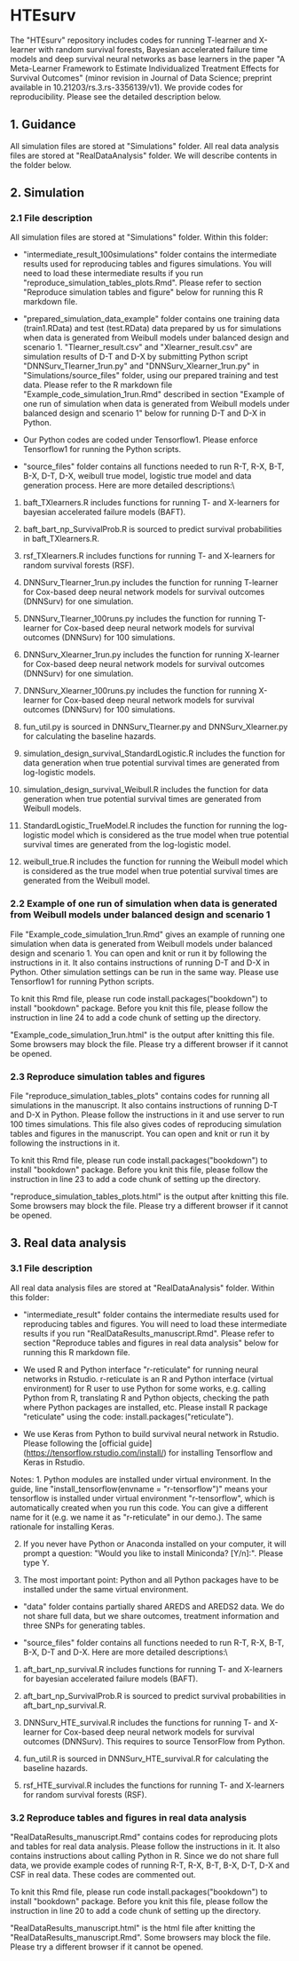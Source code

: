 # HTEsurv
The "HTEsurv" repository includes codes for running T-learner and X-learner with random survival forests, Bayesian accelerated failure time models and deep survival neural networks as base learners in the paper "A Meta-Learner Framework to Estimate Individualized Treatment Effects for Survival Outcomes" (minor revision in Journal of Data Science; preprint available in 10.21203/rs.3.rs-3356139/v1). We provide codes for reproducibility. Please see the detailed description below.

## 1. Guidance
All simulation files are stored at "Simulations" folder. All real data analysis files are stored at "RealDataAnalysis" folder. We will describe contents in the folder below.

## 2. Simulation

### 2.1 File description

All simulation files are stored at "Simulations" folder. Within this folder:

- "intermediate_result_100simulations" folder contains the intermediate results used for reproducing tables and figures simulations. You will need to load these intermediate results if you run "reproduce_simulation_tables_plots.Rmd". Please refer to section "Reproduce simulation tables and figure" below for running this R markdown file.

- "prepared_simulation_data_example" folder contains one training data (train1.RData) and test (test.RData) data prepared by us for simulations when data is generated from Weibull models under balanced design and scenario 1. "Tlearner_result.csv" and "Xlearner_result.csv" are simulation results of D-T and D-X by submitting Python script "DNNSurv_Tlearner_1run.py" and "DNNSurv_Xlearner_1run.py" in "Simulations/source_files" folder, using our prepared training and test data. Please refer to the R markdown file "Example_code_simulation_1run.Rmd" described in section "Example of one run of simulation when data is generated from Weibull models under balanced design and scenario 1" below for running D-T and D-X in Python.

- Our Python codes are coded under Tensorflow1. Please enforce Tensorflow1 for running the Python scripts.

- "source_files" folder contains all functions needed to run R-T, R-X, B-T, B-X, D-T, D-X, weibull true model, logistic true model and data generation process. Here are more detailed descriptions:\

1. baft_TXlearners.R includes functions for running T- and X-learners for bayesian accelerated failure models (BAFT). 

2. baft_bart_np_SurvivalProb.R is sourced to predict survival probabilities in baft_TXlearners.R.

3. rsf_TXlearners.R includes functions for running T- and X-learners for random survival forests (RSF). 

4. DNNSurv_Tlearner_1run.py includes the function for running T-learner for Cox-based deep neural network models for survival outcomes (DNNSurv) for one simulation.

5. DNNSurv_Tlearner_100runs.py includes the function for running T-learner for Cox-based deep neural network models for survival outcomes (DNNSurv) for 100 simulations.

6. DNNSurv_Xlearner_1run.py includes the function for running X-learner for Cox-based deep neural network models for survival outcomes (DNNSurv) for one simulation.

7. DNNSurv_Xlearner_100runs.py includes the function for running X-learner for Cox-based deep neural network models for survival outcomes (DNNSurv) for 100 simulations.

8. fun_util.py is sourced in DNNSurv_Tlearner.py and DNNSurv_Xlearner.py for calculating the baseline hazards.

9. simulation_design_survival_StandardLogistic.R includes the function for data generation when true potential survival times are generated from log-logistic models.

10. simulation_design_survival_Weibull.R includes the function for data generation when true potential survival times are generated from Weibull models.

11. StandardLogistic_TrueModel.R includes the function for running the log-logistic model which is considered as the true model when true potential survival times are generated from the log-logistic model.

12. weibull_true.R includes the function for running the Weibull model which is considered as the true model when true potential survival times are generated from the Weibull model.

### 2.2 Example of one run of simulation when data is generated from Weibull models under balanced design and scenario 1
File "Example_code_simulation_1run.Rmd" gives an example of running one simulation when data is generated from Weibull models under balanced design and scenario 1. You can open and knit or run it by following the instructions in it. It also contains instructions of running D-T and D-X in Python. Other simulation settings can be run in the same way. Please use Tensorflow1 for running Python scripts.

To knit this Rmd file, please run code install.packages("bookdown") to install "bookdown" package. Before you knit this file, please follow the instruction in line 24 to add a code chunk of setting up the directory.

"Example_code_simulation_1run.html" is the output after knitting this file. Some browsers may block the file. Please try a different browser if it cannot be opened.

### 2.3 Reproduce simulation tables and figures
File "reproduce_simulation_tables_plots" contains codes for running all simulations in the manuscript. It also contains instructions of running D-T and D-X in Python. Please follow the instructions in it and use server to run 100 times simulations. This file also gives codes of reproducing simulation tables and figures in the manuscript. You can open and knit or run it by following the instructions in it.   

To knit this Rmd file, please run code install.packages("bookdown") to install "bookdown" package. Before you knit this file, please follow the instruction in line 23 to add a code chunk of setting up the directory.

"reproduce_simulation_tables_plots.html" is the output after knitting this file. Some browsers may block the file. Please try a different browser if it cannot be opened.

## 3. Real data analysis

### 3.1 File description

All real data analysis files are stored at "RealDataAnalysis" folder. Within this folder:

- "intermediate_result" folder contains the intermediate results used for reproducing tables and figures. You will need to load these intermediate results if you run "RealDataResults_manuscript.Rmd". Please refer to section "Reproduce tables and figures in real data analysis" below for running this R markdown file.

- We used R and Python interface "r-reticulate" for running neural networks in Rstudio. r-reticulate is an R and Python interface (virtual environment) for R user to use Python for some works, e.g. calling Python from R, translating R and Python objects, checking the path where Python packages are installed, etc. Please install R package "reticulate" using the code: install.packages("reticulate").

- We use Keras from Python to build survival neural network in Rstudio. Please following the [official guide] (https://tensorflow.rstudio.com/install/) for installing Tensorflow and Keras in Rstudio. 

Notes: 1. Python modules are installed under virtual environment. In the guide, line "install_tensorflow(envname = "r-tensorflow")" means your tensorflow is installed under virtual environment "r-tensorflow", which is automatically created when you run this code. You can give a different name for it (e.g. we name it as "r-reticulate" in our demo.). The same rationale for installing Keras. 

2. If you never have Python or Anaconda installed on your computer, it will prompt a question: "Would you like to install Miniconda? [Y/n]:". Please type Y. 

3. The most important point: Python and all Python packages have to be installed under the same virtual environment.

- "data" folder contains partially shared AREDS and AREDS2 data. We do not share full data, but we share outcomes, treatment information and three SNPs for generating tables. 

- "source_files" folder contains all functions needed to run R-T, R-X, B-T, B-X, D-T and D-X. Here are more detailed descriptions:\

1. aft_bart_np_survival.R includes functions for running T- and X-learners for bayesian accelerated failure models (BAFT). 

2. aft_bart_np_SurvivalProb.R is sourced to predict survival probabilities in aft_bart_np_survival.R.

3. DNNSurv_HTE_survival.R includes the functions for running T- and X-learner for Cox-based deep neural network models for survival outcomes (DNNSurv). This requires to source TensorFlow from Python.

4. fun_util.R is sourced in DNNSurv_HTE_survival.R for calculating the baseline hazards.

5. rsf_HTE_survival.R includes the functions for running T- and X-learners for random survival forests (RSF). 


### 3.2 Reproduce tables and figures in real data analysis

"RealDataResults_manuscript.Rmd" contains codes for reproducing plots and tables for real data analysis. Please follow the instructions in it. It also contains instructions about calling Python in R. Since we do not share full data, we provide example codes of running R-T, R-X, B-T, B-X, D-T, D-X and CSF in real data. These codes are commented out. 

To knit this Rmd file, please run code install.packages("bookdown") to install "bookdown" package. Before you knit this file, please follow the instruction in line 20 to add a code chunk of setting up the directory.

"RealDataResults_manuscript.html" is the html file after knitting the "RealDataResults_manuscript.Rmd". Some browsers may block the file. Please try a different browser if it cannot be opened.
